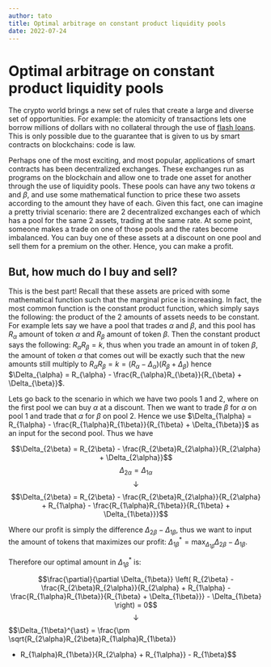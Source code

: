 ```yaml
---
author: tato
title: Optimal arbitrage on constant product liquidity pools
date: 2022-07-24
---
```

# Optimal arbitrage on constant product liquidity pools

The crypto world brings a new set of rules that create a large and diverse set of opportunities.
For example: the atomicity of transactions lets one borrow millions of dollars with no collateral through
the use of [flash loans](https://docs.aave.com/faq/flash-loans). This is only possible due to the guarantee
that is given to us by smart contracts on blockchains: code is law.


Perhaps one of the most exciting, and most popular, applications of smart contracts has been decentralized
exchanges. These exchanges run as programs on the blockchain and allow one to trade one asset for another through
the use of liquidity pools. These pools can have any two tokens $\alpha$ and $\beta$, and use some mathematical
function to price these two assets according to the amount they have of each. Given this fact, one can imagine a pretty 
trivial scenario: there are 2 decentralized exchanges each of which has a pool for the same 2 assets, trading at
the same rate. At some point, someone makes a trade on one of those pools and the rates become imbalanced. You can 
buy one of these assets at a discount on one pool and sell them for a premium on the other. Hence, you can make a profit.

## But, how much do I buy and sell?
This is the best part! Recall that these assets are priced with some mathematical function such that the marginal price
is increasing. In fact, the most common function is the constant product function, which simply says the following: the 
product of the 2 amounts of assets needs to be constant. For example lets say we have a pool that trades $\alpha$ and
$\beta$, and this pool has $R_{\alpha}$ amount of token $\alpha$ and $R_{\beta}$ amount of token $\beta$. Then the
constant product says the following: $R_{\alpha}R_{\beta}=k$, thus when you trade an amount in of token $\beta$, the 
amount of token $\alpha$ that comes out will be exactly such that the new amounts still multiply to 
$R_{\alpha}R_{\beta}=k=(R_{\alpha} - \Delta_{\alpha})(R_{\beta} + \Delta_{\beta})$ hence
$\Delta_{\alpha} = R_{\alpha} - \frac{R_{\alpha}R_{\beta}}{R_{\beta} + \Delta_{\beta}}$. 

Lets go back to the scenario in which we have two pools $1$ and $2$, where on the first pool we can buy $\alpha$ 
at a discount. Then we want to trade $\beta$ for $\alpha$ on pool $1$ and trade that $\alpha$ for $\beta$ on pool $2$.
Hence we use $\Delta_{1\alpha} = R_{1\alpha} - \frac{R_{1\alpha}R_{1\beta}}{R_{1\beta} + \Delta_{1\beta}}$ as an input
for the second pool. Thus we have 
  
  $$\Delta_{2\beta} = R_{2\beta} - \frac{R_{2\beta}R_{2\alpha}}{R_{2\alpha} + \Delta_{2\alpha}}$$ 
  $$\Delta_{2\alpha} = \Delta_{1\alpha}$$
  $$\downarrow$$
  $$\Delta_{2\beta} = R_{2\beta} - \frac{R_{2\beta}R_{2\alpha}}{R_{2\alpha} + 
  R_{1\alpha} - \frac{R_{1\alpha}R_{1\beta}}{R_{1\beta} + \Delta_{1\beta}}}$$

Where our profit is simply the difference $\Delta_{2\beta} - \Delta_{1\beta}$, thus we want to input the amount of
tokens that maximizes our profit: $\Delta_{1\beta}^{\ast} = \max_{\Delta_{1\beta}} \Delta_{2\beta} - \Delta_{1\beta}$.

Therefore our optimal amount in $\Delta_{1\beta}^{\ast}$ is: 

  $$\frac{\partial}{\partial \Delta_{1\beta}}
  \left( 
  R_{2\beta} - \frac{R_{2\beta}R_{2\alpha}}{R_{2\alpha} + 
  R_{1\alpha} - \frac{R_{1\alpha}R_{1\beta}}{R_{1\beta} + \Delta_{1\beta}}} - \Delta_{1\beta}
  \right) = 0$$ 
  $$\downarrow$$
  $$\Delta_{1\beta}^{\ast} = \frac{\pm \sqrt{R_{2\alpha}R_{2\beta}R_{1\alpha}R_{1\beta}} 
  + R_{1\alpha}R_{1\beta}}{R_{2\alpha} + R_{1\alpha}} - R_{1\beta}$$
